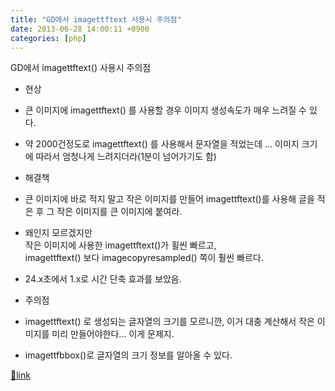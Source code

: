 ```yaml
---
title: "GD에서 imagettftext 사용시 주의점"
date: 2013-06-28 14:00:11 +0900
categories: [php]
---
```


GD에서 imagettftext() 사용시 주의점

  
- 현상
- 큰 이미지에 imagettftext() 를 사용할 경우 이미지 생성속도가 매우 느려질 수 있다.
- 약 2000건정도로 imagettftext() 를 사용해서 문자열을 적었는데 ... 이미지 크기에 따라서 엄청나게 느려지더라(1분이 넘어가기도 함)

- 해결책
- 큰 이미지에 바로 적지 말고 작은 이미지를 만들어 imagettftext()를 사용해 글을 적은 후 그 작은 이미지를 큰 이미지에 붙여라.
- 왜인지 모르겠지만   
작은 이미지에 사용한 imagettftext()가 휠씬 빠르고,   
imagettftext() 보다 imagecopyresampled() 쪽이 훨씬 빠르다.
- 24.x초에서 1.x로 시간 단축 효과를 보았음.

- 주의점
- imagettftext() 로 생성되는 글자열의 크기를 모르니깐, 이거 대충 계산해서 작은 이미지를 미리 만들어야한다... 이게 문제지.
- imagettfbbox()로 글자열의 크기 정보를 알아올 수 있다.







[🔗link](http://www.mins01.com/mh/tech/read/842)